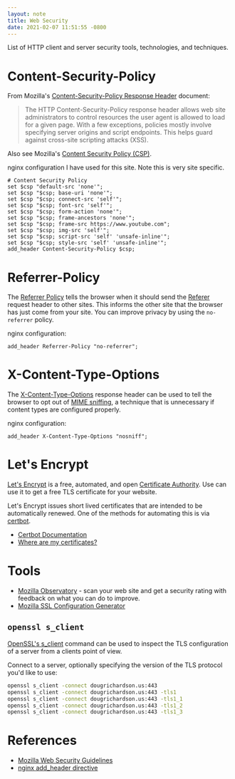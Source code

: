 ```yaml
---
layout: note
title: Web Security
date: 2021-02-07 11:51:55 -0800
---
```


List of HTTP client and server security tools, technologies, and techniques. 

# Content-Security-Policy



From Mozilla's [Content-Security-Policy Response Header](https://developer.mozilla.org/en-US/docs/Web/HTTP/Headers/Content-Security-Policy) document:

> The HTTP Content-Security-Policy response header allows web site
> administrators to control resources the user agent is allowed to load for a
> given page. With a few exceptions, policies mostly involve specifying server
> origins and script endpoints. This helps guard against cross-site scripting
> attacks (XSS).

Also see Mozilla's [Content Security Policy (CSP)](https://developer.mozilla.org/en-US/docs/Web/HTTP/CSP).

nginx configuration I have used for this site. Note this is very site specific.

```
# Content Security Policy
set $csp "default-src 'none'";
set $csp "$csp; base-uri 'none'";
set $csp "$csp; connect-src 'self'";
set $csp "$csp; font-src 'self'";
set $csp "$csp; form-action 'none'";
set $csp "$csp; frame-ancestors 'none'";
set $csp "$csp; frame-src https://www.youtube.com";
set $csp "$csp; img-src 'self'";
set $csp "$csp; script-src 'self' 'unsafe-inline'";
set $csp "$csp; style-src 'self' 'unsafe-inline'";
add_header Content-Security-Policy $csp;
```

# Referrer-Policy

The [Referrer Policy](https://infosec.mozilla.org/guidelines/web_security#referrer-policy)
tells the browser when it should send the
[Referer](https://developer.mozilla.org/en-US/docs/Web/HTTP/Headers/Referer)
request header to other sites. This informs the other site that the browser has
just come from your site. You can improve privacy by using the `no-referrer`
policy.

nginx configuration:

```
add_header Referrer-Policy "no-referrer";
```

# X-Content-Type-Options

The
[X-Content-Type-Options](https://developer.mozilla.org/en-US/docs/Web/HTTP/Headers/X-Content-Type-Options)
response header can be used to tell the browser to opt out of [MIME
sniffing](https://developer.mozilla.org/en-US/docs/Web/HTTP/Basics_of_HTTP/MIME_types#mime_sniffing),
a technique that is unnecessary if content types are configured properly.

nginx configuration:

```
add_header X-Content-Type-Options "nosniff";
```

# Let's Encrypt 

[Let's Encrypt](https://letsencrypt.org/) is a free, automated, and open
[Certificate Authority](https://en.wikipedia.org/wiki/Certificate_authority).
Use can use it to get a free TLS certificate for your website.

Let's Encrypt issues short lived certificates that are intended to be
automatically renewed. One of the methods for automating this is via
[certbot](https://certbot.eff.org/).

- [Certbot Documentation](https://certbot.eff.org/docs/intro.html)
- [Where are my certificates?](https://certbot.eff.org/docs/using.html#where-are-my-certificates)

# Tools

- [Mozilla Observatory](https://observatory.mozilla.org) - scan your web site
  and get a security rating with feedback on what you can do to improve.
- [Mozilla SSL Configuration Generator](https://ssl-config.mozilla.org)

## `openssl s_client`

[OpenSSL's s_client](https://www.openssl.org/docs/manmaster/man1/openssl-s_client.html)
command can be used to inspect the TLS configuration of a server from a clients
point of view.

Connect to a server, optionally specifying the version of the TLS protocol
you'd like to use:

```bash
openssl s_client -connect dougrichardson.us:443
openssl s_client -connect dougrichardson.us:443 -tls1
openssl s_client -connect dougrichardson.us:443 -tls1_1
openssl s_client -connect dougrichardson.us:443 -tls1_2
openssl s_client -connect dougrichardson.us:443 -tls1_3
```

# References

- [Mozilla Web Security Guidelines](https://infosec.mozilla.org/guidelines/web_security)
- [nginx add_header directive](https://nginx.org/en/docs/http/ngx_http_headers_module.html#add_header)


